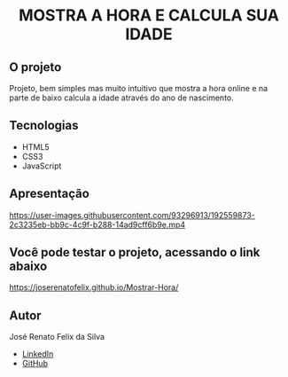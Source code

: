 
# <h1 align="center"> MOSTRA A HORA E CALCULA SUA IDADE </h1>

## <b>O projeto</b> </br>
Projeto, bem simples mas muito intuitivo que mostra a hora online e na parte de baixo calcula a idade através do ano de nascimento.

## Tecnologias

- HTML5</br>
- CSS3</br>
- JavaScript

## Apresentação

https://user-images.githubusercontent.com/93296913/192559873-2c3235eb-bb9c-4c9f-b288-14ad9cff6b9e.mp4


## Você pode testar o projeto, acessando o link abaixo

https://joserenatofelix.github.io/Mostrar-Hora/

## Autor
 José Renato Felix da Silva

- [LinkedIn](https://www.linkedin.com/in/joserenatofelix/)
- [GitHub](https://github.com/joserenatofelix)

